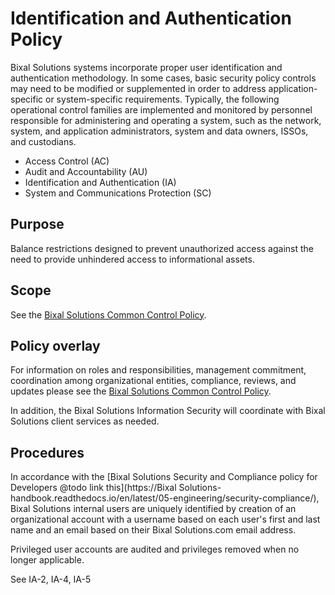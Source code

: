# Identification and Authentication Policy

Bixal Solutions systems incorporate proper user identification and authentication
methodology.  In some cases, basic security policy controls may need to be modified or
supplemented in order to address application-specific or system-specific requirements.
Typically, the following operational control families are implemented and monitored by
personnel responsible for administering and operating a system, such as the network,
system, and application administrators, system and data owners, ISSOs, and custodians.

* Access Control (AC)
* Audit and Accountability (AU)
* Identification and Authentication (IA)
* System and Communications Protection (SC)

## Purpose

Balance restrictions designed to prevent unauthorized access against the need to provide
unhindered access to informational assets.

## Scope

See the [Bixal Solutions Common Control Policy](BixalSolutions-Common-Control-Policy.md).

## Policy overlay

For information on roles and responsibilities, management commitment, coordination among
organizational entities, compliance, reviews, and updates please see the
[Bixal Solutions Common Control Policy](BixalSolutions-Common-Control-Policy.md).

In addition, the Bixal Solutions Information Security will coordinate with Bixal Solutions
client services as needed.

## Procedures

In accordance with the [Bixal Solutions Security and Compliance policy for
Developers @todo link this](https://Bixal Solutions-handbook.readthedocs.io/en/latest/05-engineering/security-compliance/),
Bixal Solutions internal users are uniquely identified by creation of an organizational
account with a username based on each user's first and last name and an email based on
their Bixal Solutions.com email address.

Privileged user accounts are audited and privileges removed when no longer applicable.

See IA-2, IA-4, IA-5
